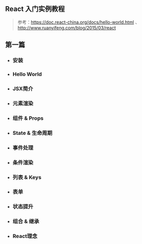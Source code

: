 ## React 入门实例教程
> 参考：https://doc.react-china.org/docs/hello-world.html 、http://www.ruanyifeng.com/blog/2015/03/react

## 第一篇
- ### 安装

- ### Hello World

- ### JSX简介

- ### 元素渲染

- ### 组件 & Props

- ### State & 生命周期

- ### 事件处理

- ### 条件渲染

- ### 列表 & Keys

- ### 表单

- ### 状态提升

- ### 组合 & 继承

- ### React理念


